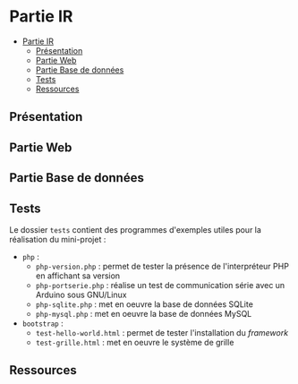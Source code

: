 # Partie IR

- [Partie IR](#partie-ir)
  - [Présentation](#présentation)
  - [Partie Web](#partie-web)
  - [Partie Base de données](#partie-base-de-données)
  - [Tests](#tests)
  - [Ressources](#ressources)

## Présentation

## Partie Web

## Partie Base de données

## Tests

Le dossier `tests` contient des programmes d'exemples utiles pour la réalisation du mini-projet :

- `php` :
  - `php-version.php` : permet de tester la présence de l'interpréteur PHP en affichant sa version
  - `php-portserie.php` : réalise un test de communication série avec un Arduino sous GNU/Linux
  - `php-sqlite.php` : met en oeuvre la base de données SQLite
  - `php-mysql.php` : met en oeuvre la base de données MySQL
- `bootstrap` :
  - `test-hello-world.html` : permet de tester l'installation du _framework_
  - `test-grille.html` : met en oeuvre le système de grille

## Ressources

